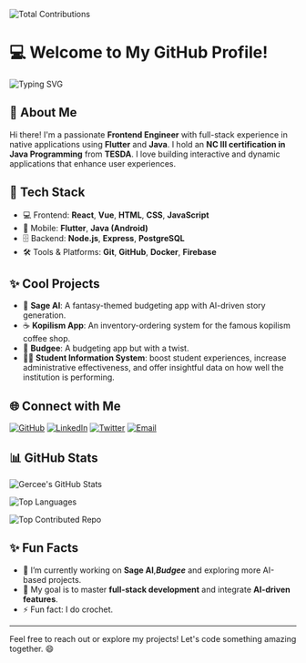 ![Total Contributions](https://komarev.com/ghpvc/?username=mawrk19&color=green)

# 💻 Welcome to My GitHub Profile!

![Typing SVG](https://readme-typing-svg.herokuapp.com?color=00FF00&lines=Frontend+Engineer+%7C+Full-Stack+Native+App+Developer;Passionate+Coder+%7C+Tech+Enthusiast;Flutter+%7C+Java+%7C+NC+III+Certified+by+TESDA)

## 👋 About Me

Hi there! I'm a passionate **Frontend Engineer** with full-stack experience in native applications using **Flutter** and **Java**. I hold an **NC III certification in Java Programming** from **TESDA**. I love building interactive and dynamic applications that enhance user experiences.

## 🚀 Tech Stack

- 💻 Frontend: **React**, **Vue**, **HTML**, **CSS**, **JavaScript**
- 📱 Mobile: **Flutter**, **Java (Android)**
- 🗄️ Backend: **Node.js**, **Express**, **PostgreSQL**
- 🛠️ Tools & Platforms: **Git**, **GitHub**, **Docker**, **Firebase**

## ✨ Cool Projects

- 🌟 **Sage AI**: A fantasy-themed budgeting app with AI-driven story generation.
- ☕ **Kopilism App**: An inventory-ordering system for the famous kopilism coffee shop.
- 🤑 **Budgee**: A budgeting app but with a twist.
- 🧑‍🎓 **Student Information System**: boost student experiences, increase administrative effectiveness, and offer insightful data on how well the institution is performing.

## 🌐 Connect with Me

[![GitHub](https://img.shields.io/badge/GitHub-000?style=for-the-badge&logo=github)](https://github.com/mawrk19)
[![LinkedIn](https://img.shields.io/badge/LinkedIn-0077B5?style=for-the-badge&logo=linkedin)](https://linkedin.com/in/mark-acedo-402b17285)
[![Twitter](https://img.shields.io/badge/Twitter-1DA1F2?style=for-the-badge&logo=twitter)](https://twitter.com/yourusername)
[![Email](https://img.shields.io/badge/Email-D14836?style=for-the-badge&logo=gmail&logoColor=white)](mailto:gercee19@gmail.com)

## 📊 GitHub Stats

![Gercee's GitHub Stats](https://github-readme-stats.vercel.app/api?username=mawrk19&show_icons=true&theme=radical)

![Top Languages](https://github-readme-stats.vercel.app/api/top-langs/?username=mawrk19&layout=compact&theme=radical)

![Top Contributed Repo](https://github-contributor-stats.vercel.app/api?username=mawrk19&theme=radical)



## ✨ Fun Facts

- 🌱 I’m currently working on **Sage AI**,***Budgee*** and exploring more AI-based projects.
- 🎯 My goal is to master **full-stack development** and integrate **AI-driven features**.
- ⚡ Fun fact: I do crochet.

---

Feel free to reach out or explore my projects! Let's code something amazing together. 😄
